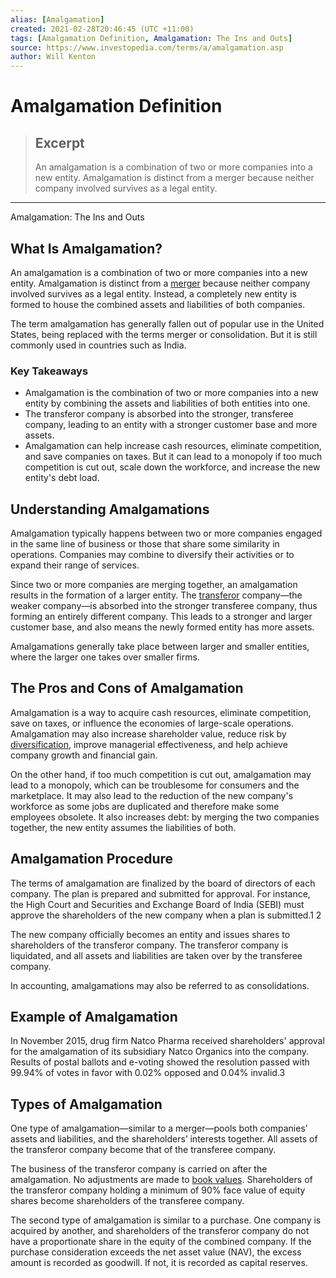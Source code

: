 ```yaml
---
alias: [Amalgamation]
created: 2021-02-28T20:46:45 (UTC +11:00)
tags: [Amalgamation Definition, Amalgamation: The Ins and Outs]
source: https://www.investopedia.com/terms/a/amalgamation.asp
author: Will Kenton
---
```


# Amalgamation Definition

> ## Excerpt
> An amalgamation is a combination of two or more companies into a new entity. Amalgamation is distinct from a merger because neither company involved survives as a legal entity.

---

Amalgamation: The Ins and Outs
## What Is Amalgamation?

An amalgamation is a combination of two or more companies into a new entity. Amalgamation is distinct from a [merger](https://www.investopedia.com/terms/m/merger.asp) because neither company involved survives as a legal entity. Instead, a completely new entity is formed to house the combined assets and liabilities of both companies.

The term amalgamation has generally fallen out of popular use in the United States, being replaced with the terms merger or consolidation. But it is still commonly used in countries such as India.

### Key Takeaways

-   Amalgamation is the combination of two or more companies into a new entity by combining the assets and liabilities of both entities into one.
-   The transferor company is absorbed into the stronger, transferee company, leading to an entity with a stronger customer base and more assets.
-   Amalgamation can help increase cash resources, eliminate competition, and save companies on taxes. But it can lead to a monopoly if too much competition is cut out, scale down the workforce, and increase the new entity's debt load.

## Understanding Amalgamations

Amalgamation typically happens between two or more companies engaged in the same line of business or those that share some similarity in operations. Companies may combine to diversify their activities or to expand their range of services.

Since two or more companies are merging together, an amalgamation results in the formation of a larger entity. The [transferor](https://www.investopedia.com/terms/t/transferor.asp) company—the weaker company—is absorbed into the stronger transferee company, thus forming an entirely different company. This leads to a stronger and larger customer base, and also means the newly formed entity has more assets.

Amalgamations generally take place between larger and smaller entities, where the larger one takes over smaller firms.

## The Pros and Cons of Amalgamation

Amalgamation is a way to acquire cash resources, eliminate competition, save on taxes, or influence the economies of large-scale operations. Amalgamation may also increase shareholder value, reduce risk by [diversification](https://www.investopedia.com/terms/d/diversification.asp), improve managerial effectiveness, and help achieve company growth and financial gain.

On the other hand, if too much competition is cut out, amalgamation may lead to a monopoly, which can be troublesome for consumers and the marketplace. It may also lead to the reduction of the new company's workforce as some jobs are duplicated and therefore make some employees obsolete. It also increases debt: by merging the two companies together, the new entity assumes the liabilities of both.

## Amalgamation Procedure

The terms of amalgamation are finalized by the board of directors of each company. The plan is prepared and submitted for approval. For instance, the High Court and Securities and Exchange Board of India (SEBI) must approve the shareholders of the new company when a plan is submitted.1 2

The new company officially becomes an entity and issues shares to shareholders of the transferor company. The transferor company is liquidated, and all assets and liabilities are taken over by the transferee company.

In accounting, amalgamations may also be referred to as consolidations.

## Example of Amalgamation

In November 2015, drug firm Natco Pharma received shareholders' approval for the amalgamation of its subsidiary Natco Organics into the company. Results of postal ballots and e-voting showed the resolution passed with 99.94% of votes in favor with 0.02% opposed and 0.04% invalid.3

## Types of Amalgamation

One type of amalgamation—similar to a merger—pools both companies’ assets and liabilities, and the shareholders’ interests together. All assets of the transferor company become that of the transferee company.

The business of the transferor company is carried on after the amalgamation. No adjustments are made to [book values](https://www.investopedia.com/terms/b/bookvalue.asp). Shareholders of the transferor company holding a minimum of 90% face value of equity shares become shareholders of the transferee company.

The second type of amalgamation is similar to a purchase. One company is acquired by another, and shareholders of the transferor company do not have a proportionate share in the equity of the combined company. If the purchase consideration exceeds the net asset value (NAV), the excess amount is recorded as goodwill. If not, it is recorded as capital reserves.
